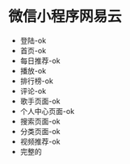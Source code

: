 # 微信小程序网易云

- 登陆-ok
- 首页-ok
- 每日推荐-ok
- 播放-ok
- 排行榜-ok
- 评论-ok
- 歌手页面-ok
- 个人中心页面-ok
- 搜索页面-ok
- 分类页面-ok
- 视频推荐-ok
- 完整的
